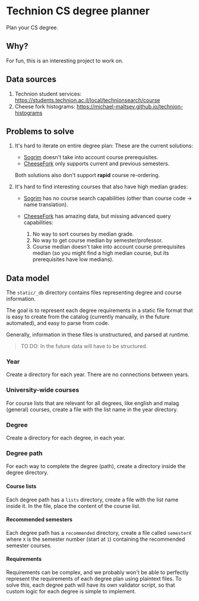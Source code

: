 # Technion CS degree planner

Plan your CS degree.

## Why?

For fun, this is an interesting project to work on.

## Data sources

1. Technion student services: https://students.technion.ac.il/local/technionsearch/course
1. Cheese fork histograms: https://michael-maltsev.github.io/technion-histograms

## Problems to solve

1. It's hard to iterate on entire degree plan:
   These are the current solutions:

   - [Sogrim](https://students.sogrim.org/) doesn't take into account course prerequisites.
   - [CheeseFork](https://cheesefork.cf/) only supports current and previous semesters.

   Both solutions also don't support **rapid** course re-ordering.

1. It's hard to find interesting courses that also have high median grades:

   - [Sogrim](https://students.sogrim.org/) has no course search capabilities
     (other than course code -> name translation).

   - [CheeseFork](https://cheesefork.cf/) has amazing data, but missing advanced query capabilities:
     1. No way to sort courses by median grade.
     1. No way to get course median by semester/professor.
     1. Course median doesn't take into account course prerequisites median
        (so you might find a high median course, but its prerequisites have low medians).

## Data model

The `static/_db` directory contains files representing degree and course information.

The goal is to represent each degree requirements in a static file format that is easy
to create from the catalog (currently manually, in the future automated), and easy to
parse from code.

Generally, information in these files is unstructured, and parsed at runtime.

> TO DO: In the future data will have to be structured.

### Year

Create a directory for each year. There are no connections between years.

### University-wide courses

For course lists that are relevant for all degrees, like english and malag
(general) courses, create a file with the list name in the year directory.

### Degree

Create a directory for each degree, in each year.

### Degree path

For each way to complete the degree (path), create a directory inside the degree directory.

#### Course lists

Each degree path has a `lists` directory, create a file with the list name inside it.
In the file, place the content of the course list.

#### Recommended semesters

Each degree path has a `recommended` directory, create a file called `semesterX` where
`X` is the semester number (start at `1`) containing the recommended semester courses.

#### Requirements

Requirements can be complex, and we probably won't be able to perfectly represent the
requirements of each degree plan using plaintext files. To solve this, each degree
path will have its own validator script, so that custom logic for each degree is simple
to implement.
